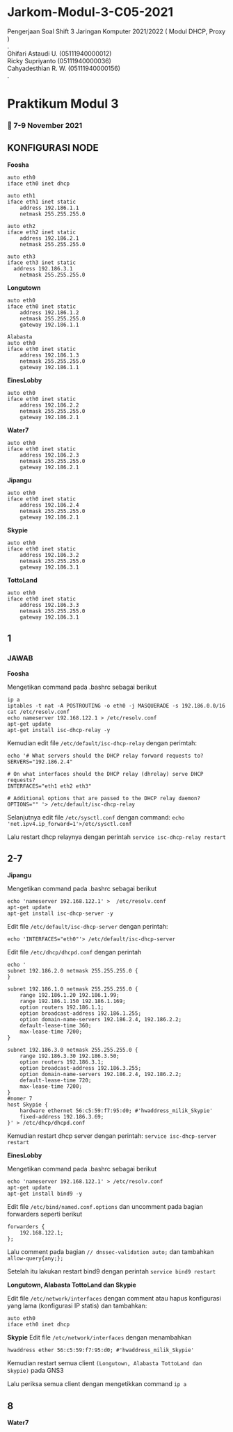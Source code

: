 # Jarkom-Modul-3-C05-2021
Pengerjaan Soal Shift 3 Jaringan Komputer 2021/2022 ( Modul DHCP, Proxy )         
.                                                           
Ghifari Astaudi U. (05111940000012)                             
Ricky Supriyanto (05111940000036)                                       
Cahyadesthian R. W. (05111940000156)                                   
.                                                               
# Praktikum Modul 3
### 📅 7-9 November 2021       

## KONFIGURASI NODE

**Foosha** 
```
auto eth0
iface eth0 inet dhcp

auto eth1
iface eth1 inet static
	address 192.186.1.1
	netmask 255.255.255.0

auto eth2
iface eth2 inet static
	address 192.186.2.1
	netmask 255.255.255.0

auto eth3
iface eth3 inet static
  address 192.186.3.1
	netmask 255.255.255.0
```

**Longutown**
```
auto eth0
iface eth0 inet static
	address 192.186.1.2
	netmask 255.255.255.0
	gateway 192.186.1.1

Alabasta
auto eth0
iface eth0 inet static
	address 192.186.1.3
	netmask 255.255.255.0
	gateway 192.186.1.1
```

**EinesLobby**
```
auto eth0
iface eth0 inet static
	address 192.186.2.2
	netmask 255.255.255.0
	gateway 192.186.2.1
```

**Water7**
```
auto eth0
iface eth0 inet static
	address 192.186.2.3
	netmask 255.255.255.0
	gateway 192.186.2.1
```

**Jipangu**
```
auto eth0
iface eth0 inet static
	address 192.186.2.4
	netmask 255.255.255.0
	gateway 192.186.2.1
```

**Skypie**
```
auto eth0
iface eth0 inet static
	address 192.186.3.2
	netmask 255.255.255.0
	gateway 192.186.3.1
```

**TottoLand**
```
auto eth0
iface eth0 inet static
	address 192.186.3.3
	netmask 255.255.255.0
	gateway 192.186.3.1
```

## 1
### JAWAB
**Foosha**

Mengetikan command pada .bashrc sebagai berikut
```
ip a
iptables -t nat -A POSTROUTING -o eth0 -j MASQUERADE -s 192.186.0.0/16
cat /etc/resolv.conf
echo nameserver 192.168.122.1 > /etc/resolv.conf
apt-get update
apt-get install isc-dhcp-relay -y
```
Kemudian edit file `/etc/default/isc-dhcp-relay` dengan perimtah:
```
echo '# What servers should the DHCP relay forward requests to?
SERVERS="192.186.2.4"

# On what interfaces should the DHCP relay (dhrelay) serve DHCP requests?
INTERFACES="eth1 eth2 eth3"

# Additional options that are passed to the DHCP relay daemon?
OPTIONS="" '> /etc/default/isc-dhcp-relay
```
Selanjutnya  edit file `/etc/sysctl.conf` dengan command:
```echo 'net.ipv4.ip_forward=1'>/etc/sysctl.conf```

Lalu restart dhcp relaynya dengan perintah
```service isc-dhcp-relay restart```
## 2-7
**Jipangu**

Mengetikan command pada .bashrc sebagai berikut
```
echo 'nameserver 192.168.122.1' >  /etc/resolv.conf
apt-get update
apt-get install isc-dhcp-server -y
```
Edit file `/etc/default/isc-dhcp-server` dengan perintah:
```
echo 'INTERFACES="eth0"'> /etc/default/isc-dhcp-server
```
Edit file  `/etc/dhcp/dhcpd.conf` dengan perintah
```
echo '
subnet 192.186.2.0 netmask 255.255.255.0 {
}

subnet 192.186.1.0 netmask 255.255.255.0 {
	range 192.186.1.20 192.186.1.99;
	range 192.186.1.150 192.186.1.169;
	option routers 192.186.1.1;
	option broadcast-address 192.186.1.255;
	option domain-name-servers 192.186.2.4, 192.186.2.2;
	default-lease-time 360;
	max-lease-time 7200;
}

subnet 192.186.3.0 netmask 255.255.255.0 {
	range 192.186.3.30 192.186.3.50;
	option routers 192.186.3.1;
	option broadcast-address 192.186.3.255;
	option domain-name-servers 192.186.2.4, 192.186.2.2;
	default-lease-time 720;
	max-lease-time 7200;
}
#nomer 7
host Skypie {
    hardware ethernet 56:c5:59:f7:95:d0; #'hwaddress_milik_Skypie'
    fixed-address 192.186.3.69;
}' > /etc/dhcp/dhcpd.conf
```
Kemudian restart dhcp server dengan perintah: `service isc-dhcp-server restart`

**EinesLobby**

Mengetikan command pada .bashrc sebagai berikut
```
echo 'nameserver 192.168.122.1' > /etc/resolv.conf
apt-get update 
apt-get install bind9 -y
```
Edit file `/etc/bind/named.conf.options` dan uncomment pada bagian forwarders seperti berikut
```
forwarders {
	192.168.122.1;
};
```
Lalu comment pada bagian `// dnssec-validation auto;` dan tambahkan `allow-query{any;};`

Setelah itu lakukan restart bind9 dengan perintah `service bind9 restart`

**Longutown, Alabasta TottoLand dan Skypie**

Edit file `/etc/network/interfaces` dengan comment atau hapus konfigurasi yang lama (konfigurasi IP statis) dan tambahkan:
```
auto eth0
iface eth0 inet dhcp
```
**Skypie**
Edit file `/etc/network/interfaces` dengan menambahkan
```
hwaddress ether 56:c5:59:f7:95:d0; #'hwaddress_milik_Skypie'
```
Kemudian restart semua client `(Longutown, Alabasta TottoLand dan Skypie)` pada GNS3

Lalu periksa semua client dengan mengetikkan command `ip a`

## 8
**Water7**
